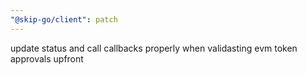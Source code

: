 ```yaml
---
"@skip-go/client": patch
---
```


update status and call callbacks properly when validasting evm token approvals upfront
